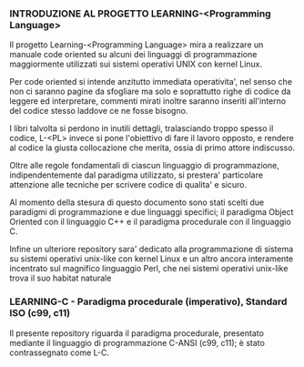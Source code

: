 ### INTRODUZIONE AL PROGETTO LEARNING-\<Programming Language\>

Il progetto Learning-\<Programming Language\> mira a realizzare un manuale 
code oriented su alcuni dei linguaggi di programmazione maggiormente 
utilizzati sui sistemi operativi UNIX con kernel Linux.

Per code oriented si intende anzitutto immediata operativita', nel senso che
non ci saranno pagine da sfogliare ma solo e soprattutto righe di codice da
leggere ed interpretare, commenti mirati inoltre saranno inseriti all'interno
del codice stesso laddove ce ne fosse bisogno.

I libri talvolta si perdono in inutili dettagli, tralasciando troppo spesso
il codice, L-\<PL\> invece si pone l'obiettivo di fare il lavoro opposto, e
rendere al codice la giusta collocazione che merita, ossia di primo attore
indiscusso.

Oltre alle regole fondamentali di ciascun linguaggio di programmazione, 
indipendentemente dal paradigma utilizzato, si prestera' particolare 
attenzione alle tecniche per scrivere codice di qualita' e sicuro.

Al momento della stesura di questo documento sono stati scelti due paradigmi
di programmazione e due linguaggi specifici; il paradigma Object Oriented 
con il linguaggio C++ e il paradigma procedurale con il linguaggio C.

Infine un ulteriore repository sara' dedicato alla programmazione di sistema
su sistemi operativi unix-like con kernel Linux e un altro ancora interamente 
incentrato sul magnifico linguaggio Perl, che nei sistemi operativi unix-like 
trova il suo habitat naturale

### LEARNING-C - Paradigma procedurale (imperativo), Standard ISO (c99, c11)

Il presente repository riguarda il paradigma procedurale, presentato mediante
il linguaggio di programmazione C-ANSI (c99, c11);  è stato contrassegnato
come L-C.
